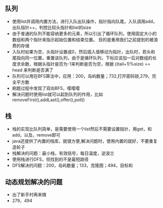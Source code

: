 ## 队列

+ 使用list并调用内置方法，进行入队出队操作，指针指向队尾，入队调用add，出队指针++，判控比较头指针和list的size
+ 由于普通的队列不能容纳更多的元素，所以引出了循环队列，使用固定大小的数组和两个指针来指示起始位置和结束位置。 目的是重用我们之前提到的被浪费的存储
+ 入队时如果为空，头指针设置成0，然后插入值移动为指针，出队时，若头和尾指向同一位置，重置该队列，由于是循环队列，下标应该加一后对数组的长度求余数，根据头指针是否为-1来判断是否为空，根据 ((tail+1)%size) == head 来判断是否满了
+ 队列可以用在BFS算法中，应用：200，岛屿数量；732,打开密码锁,279，完全平方数
+ 刷题过程中发现了双向BFS，嘤嘤嘤
+ 解决问题时使用list就可以起到队列的作用，比如removeFirst(),addLast(),offer(),poll()

## 栈

+ 栈的实现比队列简单，是需要使用一个list然后不需要设置指针，用get，和add，以及，remove即可
+ java还提供了内置的栈库，就很方便,解决问题时，使用内置的就好，不要重复造轮子
+ 栈解决的问题：最小栈，有效括号，每日温度，逆波兰
+ 使用栈进行DFS，但找到的不是最短路径
+ DFS解决的问题：200，岛屿数量；133，克隆图；494，目标和


## 动态规划解决的问题

+ 出了新手村再来搞
+ 279，494